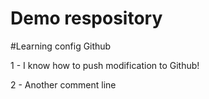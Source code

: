 # Demo respository

#Learning config Github

1 - I know how to push modification to Github!


2 - Another comment line